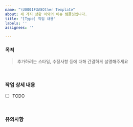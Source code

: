 ```yaml
---
name: "\U0001F3A8Other Template"
about: 세 가지 상황 이외의 이슈 템플릿입니다.
title: "[Type] 작업 내용"
labels: ''
assignees: ''

---
```


### 목적
> 추가하려는 스타일, 수정사항 등에 대해 간결하게 설명해주세요
<br />

### 작업 상세 내용
- [ ] TODO
<br />

### 유의사항

<br />
